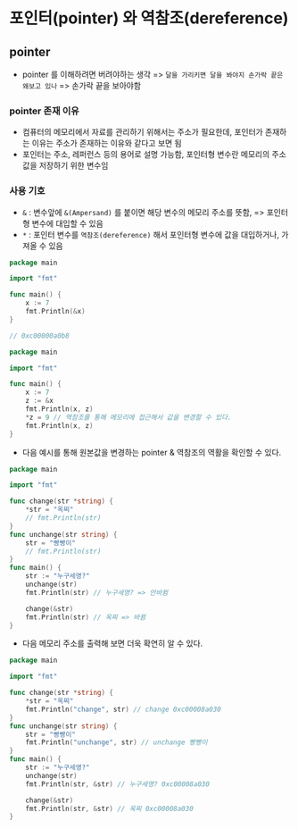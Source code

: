 # 포인터(pointer) 와 역참조(dereference)

## pointer

- pointer 를 이해하려면 버려야하는 생각 => `달을 가리키면 달을 봐야지 손가락 끝은 왜보고 있나` => 손가락 끝을 보아야함

### pointer 존재 이유

- 컴퓨터의 메모리에서 자료를 관리하기 위해서는 주소가 필요한데, 포인터가 존재하는 이유는 주소가 존재하는 이유와 같다고 보면 됨
- 포인터는 주소, 레퍼런스 등의 용어로 설명 가능함, 포인터형 변수란 메모리의 주소 값을 저장하기 위한 변수임

### 사용 기호

- `&` : 변수앞에 `&(Ampersand)` 를 붙이면 해당 변수의 메모리 주소를 뜻함, => 포인터형 변수에 대입할 수 있음
- `*` : 포인터 변수를 `역참조(dereference)` 해서 포인터형 변수에 값을 대입하거나, 가져올 수 있음

```go
package main

import "fmt"

func main() {
	x := 7
	fmt.Println(&x)
}

// 0xc00000a0b8
```

```go
package main

import "fmt"

func main() {
	x := 7
	z := &x
	fmt.Println(x, z)
	*z = 9 // 역참조를 통해 메모리에 접근해서 값을 변경할 수 있다.
	fmt.Println(x, z)
}

```

- 다음 예시를 통해 원본값을 변경하는 pointer & 역참조의 역활을 확인할 수 있다.

```go
package main

import "fmt"

func change(str *string) {
	*str = "옥찌"
	// fmt.Println(str)
}
func unchange(str string) {
	str = "빵빵이"
	// fmt.Println(str)
}
func main() {
	str := "누구세영?"
	unchange(str)
	fmt.Println(str) // 누구세영? => 안바뀜

	change(&str)
	fmt.Println(str) // 옥찌 => 바뀜
}

```

- 다음 메모리 주소를 출력해 보면 더욱 확연히 알 수 있다.

```go
package main

import "fmt"

func change(str *string) {
	*str = "옥찌"
	fmt.Println("change", str) // change 0xc00008a030
}
func unchange(str string) {
	str = "빵빵이"
	fmt.Println("unchange", str) // unchange 빵빵이
}
func main() {
	str := "누구세영?"
	unchange(str)
	fmt.Println(str, &str) // 누구세영? 0xc00008a030

	change(&str)
	fmt.Println(str, &str) // 옥찌 0xc00008a030
}

```
